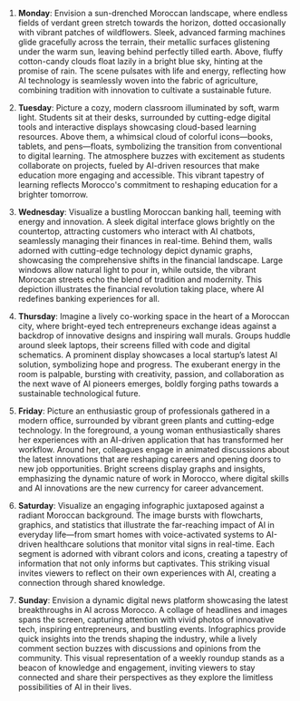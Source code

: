 1. **Monday**: Envision a sun-drenched Moroccan landscape, where endless fields of verdant green stretch towards the horizon, dotted occasionally with vibrant patches of wildflowers. Sleek, advanced farming machines glide gracefully across the terrain, their metallic surfaces glistening under the warm sun, leaving behind perfectly tilled earth. Above, fluffy cotton-candy clouds float lazily in a bright blue sky, hinting at the promise of rain. The scene pulsates with life and energy, reflecting how AI technology is seamlessly woven into the fabric of agriculture, combining tradition with innovation to cultivate a sustainable future. 

2. **Tuesday**: Picture a cozy, modern classroom illuminated by soft, warm light. Students sit at their desks, surrounded by cutting-edge digital tools and interactive displays showcasing cloud-based learning resources. Above them, a whimsical cloud of colorful icons—books, tablets, and pens—floats, symbolizing the transition from conventional to digital learning. The atmosphere buzzes with excitement as students collaborate on projects, fueled by AI-driven resources that make education more engaging and accessible. This vibrant tapestry of learning reflects Morocco's commitment to reshaping education for a brighter tomorrow. 

3. **Wednesday**: Visualize a bustling Moroccan banking hall, teeming with energy and innovation. A sleek digital interface glows brightly on the countertop, attracting customers who interact with AI chatbots, seamlessly managing their finances in real-time. Behind them, walls adorned with cutting-edge technology depict dynamic graphs, showcasing the comprehensive shifts in the financial landscape. Large windows allow natural light to pour in, while outside, the vibrant Moroccan streets echo the blend of tradition and modernity. This depiction illustrates the financial revolution taking place, where AI redefines banking experiences for all.

4. **Thursday**: Imagine a lively co-working space in the heart of a Moroccan city, where bright-eyed tech entrepreneurs exchange ideas against a backdrop of innovative designs and inspiring wall murals. Groups huddle around sleek laptops, their screens filled with code and digital schematics. A prominent display showcases a local startup’s latest AI solution, symbolizing hope and progress. The exuberant energy in the room is palpable, bursting with creativity, passion, and collaboration as the next wave of AI pioneers emerges, boldly forging paths towards a sustainable technological future.

5. **Friday**: Picture an enthusiastic group of professionals gathered in a modern office, surrounded by vibrant green plants and cutting-edge technology. In the foreground, a young woman enthusiastically shares her experiences with an AI-driven application that has transformed her workflow. Around her, colleagues engage in animated discussions about the latest innovations that are reshaping careers and opening doors to new job opportunities. Bright screens display graphs and insights, emphasizing the dynamic nature of work in Morocco, where digital skills and AI innovations are the new currency for career advancement.

6. **Saturday**: Visualize an engaging infographic juxtaposed against a radiant Moroccan background. The image bursts with flowcharts, graphics, and statistics that illustrate the far-reaching impact of AI in everyday life—from smart homes with voice-activated systems to AI-driven healthcare solutions that monitor vital signs in real-time. Each segment is adorned with vibrant colors and icons, creating a tapestry of information that not only informs but captivates. This striking visual invites viewers to reflect on their own experiences with AI, creating a connection through shared knowledge.

7. **Sunday**: Envision a dynamic digital news platform showcasing the latest breakthroughs in AI across Morocco. A collage of headlines and images spans the screen, capturing attention with vivid photos of innovative tech, inspiring entrepreneurs, and bustling events. Infographics provide quick insights into the trends shaping the industry, while a lively comment section buzzes with discussions and opinions from the community. This visual representation of a weekly roundup stands as a beacon of knowledge and engagement, inviting viewers to stay connected and share their perspectives as they explore the limitless possibilities of AI in their lives.